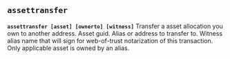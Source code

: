 ## **`assettransfer`**

**`assettransfer [asset] [ownerto] [witness]`**
Transfer a asset allocation you own to another address.
<asset> Asset guid.
<ownerto> Alias or address to transfer to.
<witness> Witness alias name that will sign for web-of-trust notarization of this transaction. Only applicable asset is owned by an alias.
